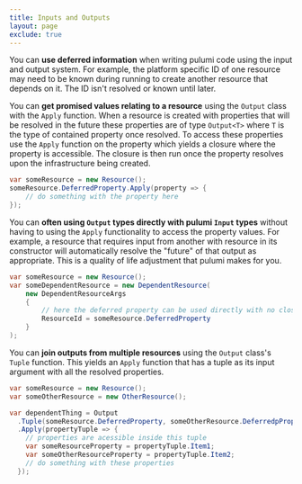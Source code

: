 ```yaml
---
title: Inputs and Outputs
layout: page
exclude: true
---
```


You can **use deferred information** when writing pulumi code using the input and output system. For example, the platform specific ID of one resource may need to be known during running to create another resource that depends on it. The ID isn't resolved or known until later.

You can **get promised values relating to a resource** using the `Output` class with the `Apply` function. When a resource is created with properties that will be resolved in the future these properties are of type `Output<T>` where `T` is the type of contained property once resolved. To access these properties use the `Apply` function on the property which yields a closure where the property is accessible. The closure is then run once the property resolves upon the infrastructure being created.
```csharp
var someResource = new Resource();
someResource.DeferredProperty.Apply(property => {
    // do something with the property here
});
```

You can **often using `Output` types directly with pulumi `Input` types** without having to using the `Apply` functionality to access the property values. For example, a resource that requires input from another with resource in its constructor will automatically resolve the "future" of that output as appropriate. This is a quality of life adjustment that pulumi makes for you.
```csharp
var someResource = new Resource();
var someDependentResource = new DependentResource(
    new DependentResourceArgs
    {
        // here the deferred property can be used directly with no closure
        ResourceId = someResource.DeferredProperty
    }
);
```

You can **join outputs from multiple resources** using the `Output` class's `Tuple` function. This yields an `Apply` function that has a tuple as its input argument with all the resolved properties.
```csharp
var someResource = new Resource();
var someOtherResource = new OtherResource();

var dependentThing = Output
  .Tuple(someResource.DeferredProperty, someOtherResource.DeferredpProperty)
  .Apply(propertyTuple => {
    // properties are acessible inside this tuple
    var someResourceProperty = propertyTuple.Item1;
    var someOtherResourceProperty = propertyTuple.Item2;
    // do something with these properties
  });
```